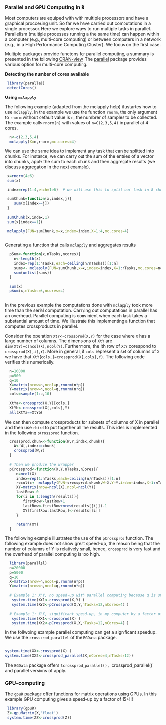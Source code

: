 ### Parallel and GPU Computing in R

Most computers are equiped with with multiple processors and have a graphical proccesing unit. So far we have carried out computations in a single processor.
Here we explore ways to run multiple tasks in parallel. Parallelism (multiple processes running a the same time) can happen within a computer
(e.g., multi-core computing) or between computers in a network (e.g., in a High Performance Computing Cluster). We focus on the first case.


Multiple packages provide functons for parallel computing, a summary is presented in the following 
[CRAN-view](https://cran.r-project.org/web/views/HighPerformanceComputing.html). 
The [parallel](https://stat.ethz.ch/R-manual/R-devel/library/parallel/doc/parallel.pdf) package provides various option for multi-core computing.


**Detecting the number of cores available**

```r
 library(parallel)
 detectCores()
```

**Using `mclapply`**


The following example (adapted from the mclapply help) illustartes how to use `mclapply`. In the example we use the function `rnorm`, the 
only argument to `rnorm` without default value is `n`, the numbrer of samples to be collected. The example calls `rnorm(n)` with
values of `n=C(2,3,5,4)` in parallel at 4 cores.
```r
  n<-c(2,3,5,4)
  mclapply(X=n,rnorm,mc.cores=4)
```

We can use the same idea to implement any task that can be splitted into chunks. For instance, we can carry out the sum of the entries
of a vector into chunks, apply the sum to each chunk and then aggregate results (we discuss aggregation in the next example).

```r
 x=rnorm(4e6)
 sum(x) 
 
 index=rep(1:4,each=1e6)  # we will use this to split our task in 8 chunks
   
 sumChunk=function(x,index,j){
  	sum(x[index==j])
 }
 
 sumChunk(x,index,1)
 sum(x[index==1])
 
 mclapply(FUN=sumChunk,x=x,index=index,X=1:4,mc.cores=4)
  
```

Generating a function that calls `mclapply` and aggregates results

```r
  pSum<-function(x,nTasks,ncores){
    n<-length(x)
    index=rep(1:nTasks,each=ceiling(n/nTasks))[1:n]
    sums<- mclapply(FUN=sumChunk,x=x,index=index,X=1:nTasks,mc.cores=ncores)
    sum(unlist(sums))
  }
  
  sum(x)
  pSum(x,nTasks=8,ncores=4)
  
```

In the previous example the computations done with `mclapply` took more time than the serial computation. Carrying out computations in parallel has an overhead. Parallel computing is convinient when each task takes a substantial amount of time. 
We illustrate this implementing a function that computes crossproducts in parallel.

Consider the operation `XtY<-crossprod(X,Y)` for the case where `X` has a large number of columns. The dimensions of `XtY` are `dim(XtY)=c(ncol(X),ncol(Y)`. Furthermore, the ith row of `XtY`  corespond to `crossprod(X[,i],Y)`. More in general, if `cols` represent a set of columns of `X` we have that `XtY[cols,]=crossprod(X[,cols],Y)`. The following code verifies this numerically.


```r
  n=10000
  p=500
  q=10
  X=matrix(nrow=n,ncol=p,rnorm(n*p))
  Y=matrix(nrow=n,ncol=q,rnorm(n*q))
  cols=sample(1:p,10)
  
  XtYa<-crossprod(X,Y)[cols,]
  XtYb<-crossprod(X[,cols],Y)
  all(XtYa==XtYb)
```

We can then compute crossproducts for subsets of columns of X in parallel and then use `rbind` to put together all the results. This idea is implemented in the following `pCrossprod` function.

```r
  crossprod.chunk<-function(W,Y,index,chunk){
    W<-W[,index==chunk]
    crossprod(W,Y)
  }
  
  # Then we produce the wrapper
  pCrossprod<-function(X,Y,nTasks,nCores){ 
     n=ncol(X)
     index=rep(1:nTasks,each=ceiling(n/nTasks))[1:n]
     results<- mclapply(FUN=crossprod.chunk,W=X,Y=Y,index=index,X=1:nTasks,mc.cores=nCores)
     XY=matrix(nrow=ncol(X),ncol=ncol(Y))
     lastRow<-0
     for(i in 1:length(results)){
        firstRow<-lastRow+1
        lastRow<-firstRow+nrow(results[[i]])-1
        XY[firstRow:lastRow,]<-results[[i]]
     }
     
     return(XY)
  }

```

The following example illustrates the use of the `pCrossprod` function. The following example does not show great speed-up, the reason being that the number of columns of Y is relatively small, hence, `crossprod` is very fast and the overhead of parallel computing is too high. 

```r
  library(parallel)
  n=20000
  p=5000
  q=10
  X=matrix(nrow=n,ncol=p,rnorm(n*p))
  Y=matrix(nrow=n,ncol=q,rnorm(n*q))
  
  # Example 1: X'Y, no speed-up with parallel computing because q is small.
   system.time(XY1<-crossprod(X,Y) )
   system.time(XY2<-pCrossprod(X,Y,nTasks=12,nCores=4) )
 
  # Example 1: X'X, significant speed-up, in my computer by a factor of ~2.
   system.time(XX1<-crossprod(X) )
   system.time(XX2<-pCrossprod(X,X,nTasks=12,nCores=4) )
```

In the follwoing example parallel computing can get a significant speedup. We use the `crossprod_parallel` of the `BGData` package.

```r

system.time(XX<-crossprod(X) )
system.time(XX2<-crossprod_parallel(X,nCores=4,nTasks=12))

```

The `BGData` package offers `tcrossprod_parallel(), `crossprod_parallel()` and parallel versions of apply.


### GPU-computing

The `gpuR` package offer functions for matrix operations using GPUs. In this example GPU computing gives a speed-up by a factor of 15+!!!


```r
 library(gpuR)
 Z<-gpuMatrix(X,'float')
 system.time(ZZ<-crossprod(Z))
 
```

